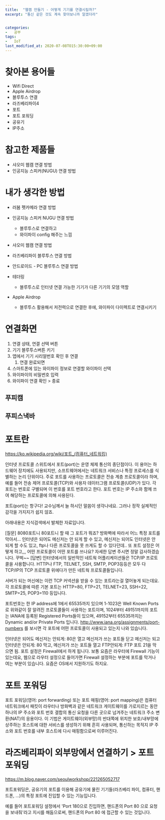 ```yaml
---
title:  "웹캠 만들기 - 어떻게 기기를 연결시킬까?"
excerpt: "통신 같은 것도 계속 찾아보니까 알겠더라"


categories:
-   공부
tags:
-   IoT
last_modified_at: 2020-07-08TO15:30:00+09:00
---
```

# 찾아본 용어들

- Wifi Direct
- Apple Airdrop
- 블루투스 연결
- 라즈베리파이4
- 포트
- 포트 포워딩
- 공유기
- IP주소

# 참고한 제품들

- 샤오미 웹캠 연결 방법
- 인공지능 스피커(NUGU) 연결 방법

# 내가 생각한 방법

- 러붐 펫카메라 연결 방법
- 인공지능 스피커 NUGU 연결 방법
  - 블루투스로 연결하고 
  - 와이파이 config 해주는 느낌
- 샤오미 웹캠 연결 방법
- 라즈베리파이 블루투스 연결 방법
- 안드로이드 - PC 블루투스 연결 방법

- 테더링
  - 블루투스로 인터넷 연결 가능한 기기가 다른 기기의 모뎀 역할
- Apple Airdrop
  - 블루투스 활용해서 저전력으로 연결한 후에, 와이파이 다이렉트로 연결시키기

# 연결화면


1. 연결 상태, 연결 선택 버튼
2. 기기 블루투스버튼 키기
3. 앱에서 기기 시리얼번호 확인 후 연결
   1. 연결 완료되면
4. 스마트폰에 있는 와이파이 정보로 연결할 와이파이 선택
5. 와이파이의 비밀번호 입력
6. 와이파이 연결 확인 > 종료


## 푸피캠

## 푸피스낵바


# 포트란

https://ko.wikipedia.org/wiki/포트_(컴퓨터_네트워킹)

인터넷 프로토콜 스위트에서 포트(port)는 운영 체제 통신의 종단점이다. 이 용어는 하드웨어 장치에도 사용되지만, 소프트웨어에서는 네트워크 서비스나 특정 프로세스를 식별하는 논리 단위이다. 주로 포트를 사용하는 프로토콜은 전송 계층 프로토콜이라 하며, 예를 들어 전송 제어 프로토콜(TCP)와 사용자 데이터그램 프로토콜(UDP)가 있다. 각 포트는 번호로 구별되며 이 번호를 포트 번호라고 한다. 포트 번호는 IP 주소와 함께 쓰여 해당하는 프로토콜에 의해 사용된다.

포트(port)는 항구다!  교수님께서 늘 하시던 말씀이 생각나네요.
그러나 정작 실제적인 감각을 가지지가 쉽지 않죠.
 
아래내용은 지식검색에서 발체한 자료입니다.
 
[질문]
8080포트니 80포트니 할 때 그 포트가 뭐죠?
방화벽에 따라서 어느 특정 포트를 막아서... 인터넷은 되어도 메신저는 안 되게 할 수 있고,
메신저는 되어도 인터넷은 안 되게 할 수도 있고, ftp나 다른 프로토콜을 못 쓰게도 할 수 있다던데..
또 포트 설정은 어떻게 하고,,, 어떤 프로토콜이 어떤 포트를 쓰나요?
자세한 답변 주시면 정말 감사하겠습니다. 꾸벅~~
[답변]
인터넷에서의 일반적인 네트웍 어플리케이션들은 TCP/IP 프로토콜을 사용합니다.
HTTP나 FTP, TELNET, SSH, SMTP, POP3등등은 모두 다 TCP/IP의 TCP 프로토콜 위에다가 만든 네트웍 프로토콜들입니다.

서버가 되는 머신에는 이런 TCP 커넥션을 받을 수 있는 포트라는걸 열어놓게 되는데요. 각 프로토콜에 따른 기본 포트는 HTTP=80, FTP=21, TELNET=23, SSH=22, SMTP=25, POP3=110 등입니다.

포트번호는 한 IP address에 1에서 65535까지 있으며 1-1023은 Well Known Ports로 위와같이 잘 알려진 프로토콜들이 사용하는 포트이며, 1024부터 49151까지의 포트는 IANA에 등록된 Registered Ports들이 있으며, 49152부터 65535까지는 Dynamic and/or Private Ports 입니다. http://www.iana.org/assignments/port-numbers 를 보시면 각 포트에 어떤 프로토콜이 사용되고 있는지 나와 있습니다.

인터넷은 되어도 메신저는 안되게: 80은 열고 메신저가 쓰는 포트들 닫고
메신저는 되고 인터넷은 안되게: 80 막고, 메신저가 쓰는 포트들 열고
FTP안되게: FTP 포트 21을 막으면 됨.
포트 설정은 Firewall에서 하게 됩니다. 보통 요즘은 라우터에 Firewall 기능이 있는데요, 웹으로 라우터 설정으로 들어가면 Firewall 설정하는 부분에 포트를 막거나 여는 부분이 있습니다.
요즘은 OS에서 지원하기도 하지요.
 
# 포트 포워딩

포트 포워딩(영어: port forwarding) 또는 포트 매핑(영어: port mapping)은 컴퓨터 네트워크에서 패킷이 라우터나 방화벽과 같은 네트워크 게이트웨이를 가로지르는 동안 하나의 IP 주소와 포트 번호 결합의 통신 요청을 다른 곳으로 넘겨주는 네트워크 주소 변환(NAT)의 응용이다. 이 기법은 게이트웨이(외부망)의 반대쪽에 위치한 보호/내부망에 상주하는 호스트에 대한 서비스를 생성하기 위해 흔히 사용되며, 통신하는 목적지 IP 주소와 포트 번호를 내부 호스트에 다시 매핑함으로써 이루어진다.

# 라즈베리파이 외부망에서 연결하기 > 포트 포워딩

https://m.blog.naver.com/seoulworkshop/221265052717

포트포워딩은, 공유기의 포트를 이용해 공유기에 물린 기기들(라즈베리 파이, 컴퓨터, 핸드폰, ...)의 특정 포트에 진입할 수 있는 기능입니다.

예를 들어 포트포워딩 설정에서 'Port 180으로 진입하면, 핸드폰의 Port 80 으로 요청을 보내줘'라고 지시를 해둠으로써, 핸드폰의 Port 80 에 접근할 수 있는 것입니다.
